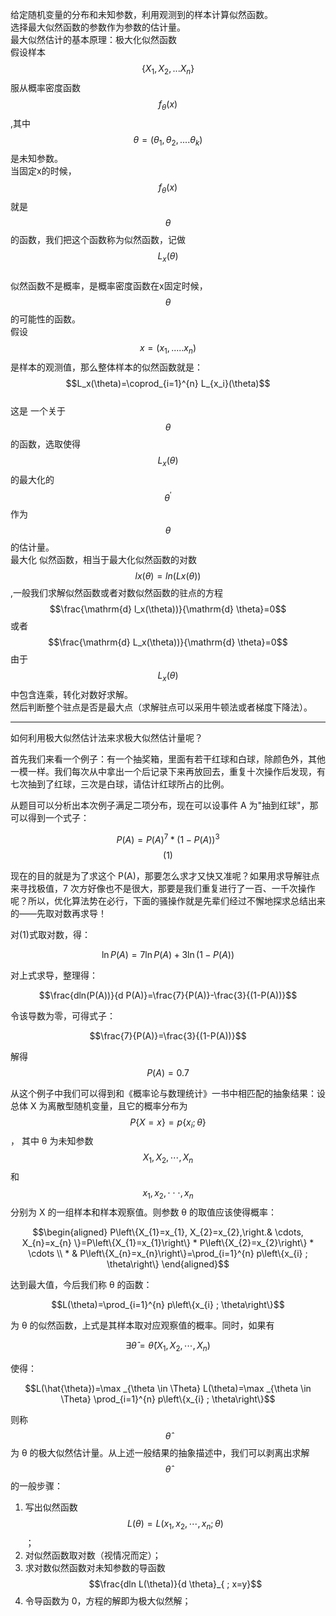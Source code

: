 给定随机变量的分布和未知参数，利用观测到的样本计算似然函数。  
选择最大似然函数的参数作为参数的估计量。  
最大似然估计的基本原理：极大化似然函数  
假设样本$$\{X_1,X_2,...X_n\}$$服从概率密度函数$$f_\theta(x)$$,其中$$\theta=(\theta_1,\theta_2,....\theta_k)$$是未知参数。  
当固定x的时候，$$f_\theta(x)$$就是$$\theta$$的函数，我们把这个函数称为似然函数，记做$$L_x(\theta)$$  
似然函数不是概率，是概率密度函数在x固定时候，$$\theta$$的可能性的函数。  
假设$$x = (x_1,.....x_n)$$是样本的观测值，那么整体样本的似然函数就是：  
$$L_x(\theta)=\coprod_{i=1}^{n} L_{x_i}(\theta)$$  
这是 一个关于$$\theta$$的函数，选取使得$$L_x(\theta)$$的最大化的$$\theta^{'}$$作为$$\theta$$的估计量。  
最大化 似然函数，相当于最大化似然函数的对数$$lx(\theta)=ln(Lx(\theta))$$,一般我们求解似然函数或者对数似然函数的驻点的方程  
$$\frac{\mathrm{d} l_x(\theta))}{\mathrm{d} \theta}=0$$或者$$\frac{\mathrm{d} L_x(\theta))}{\mathrm{d} \theta}=0$$ 由于$$L_x(\theta)$$中包含连乘，转化对数好求解。  
然后判断整个驻点是否是最大点（求解驻点可以采用牛顿法或者梯度下降法）。

---

如何利用极大似然估计法来求极大似然估计量呢？

首先我们来看一个例子：有一个抽奖箱，里面有若干红球和白球，除颜色外，其他一模一样。我们每次从中拿出一个后记录下来再放回去，重复十次操作后发现，有七次抽到了红球，三次是白球，请估计红球所占的比例。

从题目可以分析出本次例子满足二项分布，现在可以设事件 A 为"抽到红球"，那可以得到一个式子：

$$P(A)=P(A)^{7} *(1-P(A))^{3}$$                                                                                                                                       $$(1)$$

现在的目的就是为了求这个 P\(A\)，那要怎么求才又快又准呢？如果用求导解驻点来寻找极值，7 次方好像也不是很大，那要是我们重复进行了一百、一千次操作呢？所以，优化算法势在必行，下面的骚操作就是先辈们经过不懈地探求总结出来的——先取对数再求导！

对\(1\)式取对数，得：

$$\ln P(A)=7 \ln P(A)+3 \ln (1-P(A))$$

对上式求导，整理得：

$$\frac{dln(P(A))}{d P(A)}=\frac{7}{P(A)}-\frac{3}{(1-P(A))}$$

令该导数为零，可得式子：

$$\frac{7}{P(A)}=\frac{3}{(1-P(A))}$$

解得$$P(A)=0.7$$

从这个例子中我们可以得到和《概率论与数理统计》一书中相匹配的抽象结果：设总体 X 为离散型随机变量，且它的概率分布为$$P\{X=x\}=p\left\{x_{i} ; \theta\right\}$$， 其中 θ 为未知参数$$X_{1}, X_{2}, \cdots, X_{n}$$和$$x_{1}, x_{2}, \cdot \cdot \cdot, x_{n}$$分别为 X 的一组样本和样本观察值。则参数 θ 的取值应该使得概率：

$$\begin{aligned} P\left\{X_{1}=x_{1}, X_{2}=x_{2},\right.& \cdots, X_{n}=x_{n} \}=P\left\{X_{1}=x_{1}\right\} * P\left\{X_{2}=x_{2}\right\} * \cdots \\ * & P\left\{X_{n}=x_{n}\right\}=\prod_{i=1}^{n} p\left\{x_{i} ; \theta\right\} \end{aligned}$$

达到最大值，今后我们称 θ 的函数：

$$L(\theta)=\prod_{i=1}^{n} p\left\{x_{i} ; \theta\right\}$$

为 θ 的似然函数，上式是其样本取对应观察值的概率。同时，如果有

$$\exists \hat{\theta}=\hat{\theta}\left(X_{1}, X_{2}, \cdots, X_{n}\right)$$

使得：

$$L(\hat{\theta})=\max _{\theta \in \Theta} L(\theta)=\max _{\theta \in \Theta} \prod_{i=1}^{n} p\left\{x_{i} ; \theta\right\}$$

则称 $$\hat{\theta}$$为 θ 的极大似然估计量。从上述一般结果的抽象描述中，我们可以剥离出求解 $$\hat{\theta}$$的一般步骤：

1. 写出似然函数 $$L(\theta)=L\left(x_{1}, x_{2}, \cdots, x_{n} ; \theta\right)$$ ；
2. 对似然函数取对数（视情况而定）；
3. 求对数似然函数对未知参数的导函数 $$\frac{dln L(\theta)}{d \theta}_{ ; x=y}$$
4. 令导函数为 0，方程的解即为极大似然解；




